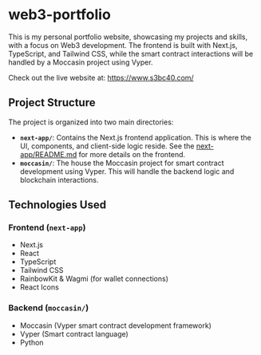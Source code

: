 # web3-portfolio

This is my personal portfolio website, showcasing my projects and skills, with a focus on Web3 development. The frontend is built with Next.js, TypeScript, and Tailwind CSS, while the smart contract interactions will be handled by a Moccasin project using Vyper.

Check out the live website at: https://www.s3bc40.com/

## Project Structure

The project is organized into two main directories:

- **`next-app/`**: Contains the Next.js frontend application. This is where the UI, components, and client-side logic reside. See the [next-app/README.md](next-app/README.md) for more details on the frontend.
- **`moccasin/`**: The house the Moccasin project for smart contract development using Vyper. This will handle the backend logic and blockchain interactions.

## Technologies Used

### Frontend (`next-app`)

- Next.js
- React
- TypeScript
- Tailwind CSS
- RainbowKit & Wagmi (for wallet connections)
- React Icons

### Backend (`moccasin/`)

- Moccasin (Vyper smart contract development framework)
- Vyper (Smart contract language)
- Python
